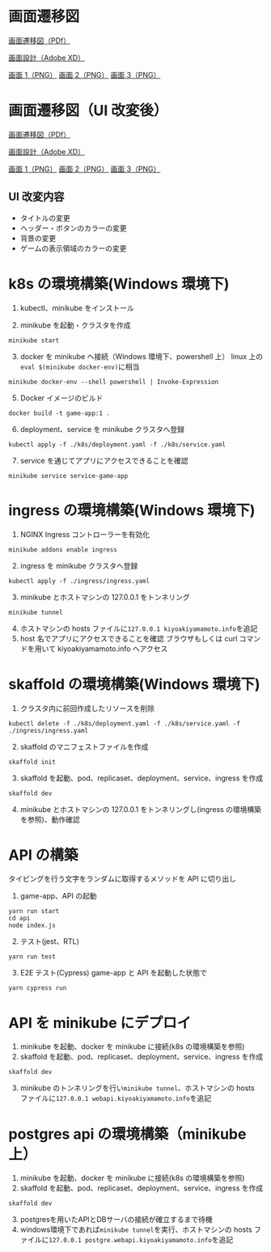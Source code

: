 # 画面遷移図

[画面遷移図（PDf）](https://gitlab.com/dev-krc/training/kiyoaki_yamamoto/game-app/-/blob/main/screen-diagram/game-app%E7%94%BB%E9%9D%A2%E9%81%B7%E7%A7%BB%E5%9B%B3.pdf)

[画面設計（Adobe XD）](https://gitlab.com/dev-krc/training/kiyoaki_yamamoto/game-app/-/blob/main/screen-diagram/game-app.xd)

[画面 1（PNG）](https://gitlab.com/dev-krc/training/kiyoaki_yamamoto/game-app/-/blob/main/screen-diagram/Web%201920%20%E2%80%93%201.png)
[画面 2（PNG）](https://gitlab.com/dev-krc/training/kiyoaki_yamamoto/game-app/-/blob/main/screen-diagram/Web%201920%20%E2%80%93%202.png)
[画面 3（PNG）](https://gitlab.com/dev-krc/training/kiyoaki_yamamoto/game-app/-/blob/main/screen-diagram/Web%201920%20%E2%80%93%203.png)

# 画面遷移図（UI 改変後）

[画面遷移図（PDf）](https://gitlab.com/dev-krc/training/kiyoaki_yamamoto/game-app/-/blob/main/screen-diagram/arranged/game-app%E7%94%BB%E9%9D%A2%E9%81%B7%E7%A7%BB%E5%9B%B3.pdf?ref_type=heads)

[画面設計（Adobe XD）](https://gitlab.com/dev-krc/training/kiyoaki_yamamoto/game-app/-/blob/main/screen-diagram/arranged/game-app.xd?ref_type=heads)

[画面 1（PNG）](https://gitlab.com/dev-krc/training/kiyoaki_yamamoto/game-app/-/blob/main/screen-diagram/arranged/Web%201920%20%E2%80%93%201.png)
[画面 2（PNG）](https://gitlab.com/dev-krc/training/kiyoaki_yamamoto/game-app/-/blob/main/screen-diagram/arranged/Web%201920%20%E2%80%93%202.png)
[画面 3（PNG）](https://gitlab.com/dev-krc/training/kiyoaki_yamamoto/game-app/-/blob/main/screen-diagram/arranged/Web%201920%20%E2%80%93%203.png?ref_type=heads)

## UI 改変内容

-   タイトルの変更
-   ヘッダー・ボタンのカラーの変更
-   背景の変更
-   ゲームの表示領域のカラーの変更

# k8s の環境構築(Windows 環境下)

1. kubectl、minikube をインストール

2. minikube を起動・クラスタを作成

```
minikube start
```

3. docker を minikube へ接続（Windows 環境下、powershell 上）
   linux 上の`eval $(minikube docker-env)`に相当

```
minikube docker-env --shell powershell | Invoke-Expression
```

5. Docker イメージのビルド

```
docker build -t game-app:1 .
```

6. deployment、service を minikube クラスタへ登録

```
kubectl apply -f ./k8s/deployment.yaml -f ./k8s/service.yaml
```

7. service を通じてアプリにアクセスできることを確認

```
minikube service service-game-app
```

# ingress の環境構築(Windows 環境下)

1. NGINX Ingress コントローラーを有効化

```
minikube addons enable ingress
```

2. ingress を minikube クラスタへ登録

```
kubectl apply -f ./ingress/ingress.yaml
```

3. minikube とホストマシンの 127.0.0.1 をトンネリング

```
minikube tunnel
```

4. ホストマシンの hosts ファイルに`127.0.0.1 kiyoakiyamamoto.info`を追記
5. host 名でアプリにアクセスできることを確認
   ブラウザもしくは curl コマンドを用いて kiyoakiyamamoto.info へアクセス

# skaffold の環境構築(Windows 環境下)

1. クラスタ内に前回作成したリソースを削除

```
kubectl delete -f ./k8s/deployment.yaml -f ./k8s/service.yaml -f ./ingress/ingress.yaml
```

2. skaffold のマニフェストファイルを作成

```
skaffold init
```

3. skaffold を起動、pod、replicaset、deployment、service、ingress を作成

```
skaffold dev
```

4. minikube とホストマシンの 127.0.0.1 をトンネリングし(ingress の環境構築を参照)、動作確認

# API の構築

タイピングを行う文字をランダムに取得するメソッドを API に切り出し

1. game-app、API の起動

```
yarn run start
cd api
node index.js
```

2. テスト(jest、RTL)

```
yarn run test
```

3. E2E テスト(Cypress)
   game-app と API を起動した状態で

```
yarn cypress run
```

# API を minikube にデプロイ

1. minikube を起動、docker を minikube に接続(k8s の環境構築を参照)
2. skaffold を起動、pod、replicaset、deployment、service、ingress を作成

```
skaffold dev
```

3. minikube のトンネリングを行い`minikube tunnel`、ホストマシンの hosts ファイルに`127.0.0.1 webapi.kiyoakiyamamoto.info`を追記

# postgres api の環境構築（minikube上）

1. minikube を起動、docker を minikube に接続(k8s の環境構築を参照)
2. skaffold を起動、pod、replicaset、deployment、service、ingress を作成
```
skaffold dev
```
3. postgresを用いたAPIとDBサーバの接続が確立するまで待機
4. windows環境下であれば`minikube tunnel`を実行、ホストマシンの hosts ファイルに`127.0.0.1 postgre.webapi.kiyoakiyamamoto.info`を追記